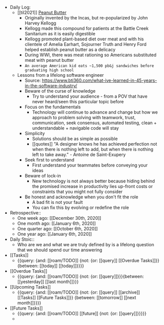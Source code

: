 - Daily Log:
    - [[til2021]] [Peanut Butter](https://www.smithsonianmag.com/innovation/brief-history-peanut-butter-180976525/)
        - Originally invented by the Incas, but re-popularized by John Harvey Kellogg
        - Kellogg made this compound for patients at the Battle Creek Sanitarium as it is easily digestible
        - Kellogg promoted plant-based diet over meat and with his clientele of Amelia Earhart, Sojourner Truth and Henry Ford helped establish peanut butter as a delicacy
        - During WWI, there was meat rationing so Americans substituted meat with peanut butter
        - `An average American kid eats ~1,500 pb&j sandwiches before graduating high school`
    - Lessons from a lifelong software engineer
        - Source: https://www.bti360.com/what-ive-learned-in-45-years-in-the-software-industry/
        - Beware of the curse of knowledge
            - Try to understand your audience - from a POV that have never heard/seen this particular topic before
        - Focus on the fundamentals
            - Technology will continue to advance and change but how we approach to problem solving with teamwork, trust, communication, seek consensus, automated testing, clean + understandable + navigable code will stay
        - Simplicity
            - Solutions should be as simple as possible
            - [[quotes]] "A designer knows he has achieved perfection not when there is nothing left to add, but when there is nothing left to take away." - Antoine de Saint-Exupery
        - Seek first to understand
            - First understand your teammates before conveying your ideas
        - Beware of lock-in
            - New technology is not always better because hiding behind the promised increase in productivity lies up-front costs or constraints that you might not fully consider
        - Be honest and acknowledge when you don't fit the role
            -  A bad fit is not your fault
            - You can fix this by evolving or redefine the role
- Retrospective::
    - One week ago: [[December 30th, 2020]]
    - One month ago: [[January 6th, 2020]]
    - One quarter ago: [[October 6th, 2020]]
    - One year ago: [[January 6th, 2020]]
- Daily Stoic::
    - Who are we and what we are truly defined by is a lifelong question that we should spend our time answering
- [[Tasks]]
    - {{query: {and: [[roam/TODO]] {not: {or: [[query]] [[Overdue Tasks]]}} {between: [[today]] [[today]]}}}}
- [[Overdue Tasks]]
    - {{query: {and: [[roam/TODO]] {not: {or: [[query]]}}}{between: [[yesterday]] [[last month]]}}}
- [[Upcoming Tasks]]
    - {{query: {and: [[roam/TODO]] {not: {or: [[query]] [[archive]] [[Tasks]] [[Future Tasks]]}} {between: [[tomorrow]] [[next month]]}}}}
- [[Future Tasks]]
    - {{query: {and: [[roam/TODO]] [[future]] {not: {or: [[query]]}}}}}
    - 
